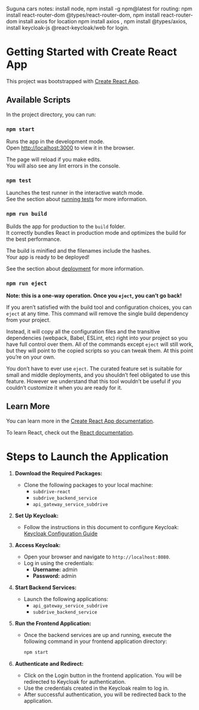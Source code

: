 Suguna cars notes:
install node,
 npm install -g npm@latest
for routing: npm install react-router-dom @types/react-router-dom,  npm install react-router-dom
install axios for location  npm install axios   , npm install @types/axios, 
install  keycloak-js @react-keycloak/web for login.

# Getting Started with Create React App

This project was bootstrapped with [Create React App](https://github.com/facebook/create-react-app).

## Available Scripts

In the project directory, you can run:

### `npm start`

Runs the app in the development mode.\
Open [http://localhost:3000](http://localhost:3000) to view it in the browser.

The page will reload if you make edits.\
You will also see any lint errors in the console.

### `npm test`

Launches the test runner in the interactive watch mode.\
See the section about [running tests](https://facebook.github.io/create-react-app/docs/running-tests) for more information.

### `npm run build`

Builds the app for production to the `build` folder.\
It correctly bundles React in production mode and optimizes the build for the best performance.

The build is minified and the filenames include the hashes.\
Your app is ready to be deployed!

See the section about [deployment](https://facebook.github.io/create-react-app/docs/deployment) for more information.

### `npm run eject`

**Note: this is a one-way operation. Once you `eject`, you can’t go back!**

If you aren’t satisfied with the build tool and configuration choices, you can `eject` at any time. This command will remove the single build dependency from your project.

Instead, it will copy all the configuration files and the transitive dependencies (webpack, Babel, ESLint, etc) right into your project so you have full control over them. All of the commands except `eject` will still work, but they will point to the copied scripts so you can tweak them. At this point you’re on your own.

You don’t have to ever use `eject`. The curated feature set is suitable for small and middle deployments, and you shouldn’t feel obligated to use this feature. However we understand that this tool wouldn’t be useful if you couldn’t customize it when you are ready for it.

## Learn More

You can learn more in the [Create React App documentation](https://facebook.github.io/create-react-app/docs/getting-started).

To learn React, check out the [React documentation](https://reactjs.org/).


# Steps to Launch the Application

1. **Download the Required Packages:**
   - Clone the following packages to your local machine:
     - `subdrive-react`
     - `subdrive_backend_service`
     - `api_gateway_service_subdrive`

2. **Set Up Keycloak:**
   - Follow the instructions in this document to configure Keycloak: 
     [Keycloak Configuration Guide](https://subdrive3rentals.atlassian.net/wiki/spaces/~712020ec3daae59c2d4b53b467e689f919e45d/pages/8224770/KeyCloak+-+Identity+Access+Management+IAM)

3. **Access Keycloak:**
   - Open your browser and navigate to `http://localhost:8080`.
   - Log in using the credentials:
     - **Username:** admin
     - **Password:** admin

4. **Start Backend Services:**
   - Launch the following applications:
     - `api_gateway_service_subdrive`
     - `subdrive_backend_service`

5. **Run the Frontend Application:**
   - Once the backend services are up and running, execute the following command in your frontend application directory:
     ```bash
     npm start
     ```

6. **Authenticate and Redirect:**
   - Click on the Login button in the frontend application. You will be redirected to Keycloak for authentication.
   - Use the credentials created in the Keycloak realm to log in.
   - After successful authentication, you will be redirected back to the application.
